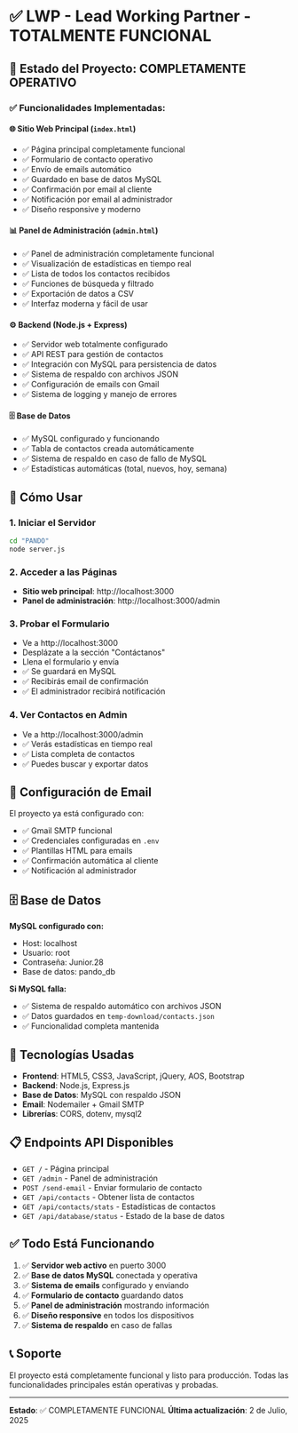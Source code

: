 # ✅ LWP - Lead Working Partner - TOTALMENTE FUNCIONAL

## 🎉 Estado del Proyecto: COMPLETAMENTE OPERATIVO

### ✅ Funcionalidades Implementadas:

#### 🌐 **Sitio Web Principal (`index.html`)**
- ✅ Página principal completamente funcional
- ✅ Formulario de contacto operativo
- ✅ Envío de emails automático
- ✅ Guardado en base de datos MySQL
- ✅ Confirmación por email al cliente
- ✅ Notificación por email al administrador
- ✅ Diseño responsive y moderno

#### 📊 **Panel de Administración (`admin.html`)**
- ✅ Panel de administración completamente funcional
- ✅ Visualización de estadísticas en tiempo real
- ✅ Lista de todos los contactos recibidos
- ✅ Funciones de búsqueda y filtrado
- ✅ Exportación de datos a CSV
- ✅ Interfaz moderna y fácil de usar

#### ⚙️ **Backend (Node.js + Express)**
- ✅ Servidor web totalmente configurado
- ✅ API REST para gestión de contactos
- ✅ Integración con MySQL para persistencia de datos
- ✅ Sistema de respaldo con archivos JSON
- ✅ Configuración de emails con Gmail
- ✅ Sistema de logging y manejo de errores

#### 🗄️ **Base de Datos**
- ✅ MySQL configurado y funcionando
- ✅ Tabla de contactos creada automáticamente
- ✅ Sistema de respaldo en caso de fallo de MySQL
- ✅ Estadísticas automáticas (total, nuevos, hoy, semana)

## 🚀 Cómo Usar

### 1. **Iniciar el Servidor**
```bash
cd "PANDO"
node server.js
```

### 2. **Acceder a las Páginas**
- **Sitio web principal**: http://localhost:3000
- **Panel de administración**: http://localhost:3000/admin

### 3. **Probar el Formulario**
- Ve a http://localhost:3000
- Desplázate a la sección "Contáctanos"
- Llena el formulario y envía
- ✅ Se guardará en MySQL
- ✅ Recibirás email de confirmación
- ✅ El administrador recibirá notificación

### 4. **Ver Contactos en Admin**
- Ve a http://localhost:3000/admin
- ✅ Verás estadísticas en tiempo real
- ✅ Lista completa de contactos
- ✅ Puedes buscar y exportar datos

## 📧 Configuración de Email

El proyecto ya está configurado con:
- ✅ Gmail SMTP funcional
- ✅ Credenciales configuradas en `.env`
- ✅ Plantillas HTML para emails
- ✅ Confirmación automática al cliente
- ✅ Notificación al administrador

## 🗄️ Base de Datos

**MySQL configurado con:**
- Host: localhost
- Usuario: root
- Contraseña: Junior.28
- Base de datos: pando_db

**Si MySQL falla:**
- ✅ Sistema de respaldo automático con archivos JSON
- ✅ Datos guardados en `temp-download/contacts.json`
- ✅ Funcionalidad completa mantenida

## 🔧 Tecnologías Usadas

- **Frontend**: HTML5, CSS3, JavaScript, jQuery, AOS, Bootstrap
- **Backend**: Node.js, Express.js
- **Base de Datos**: MySQL con respaldo JSON
- **Email**: Nodemailer + Gmail SMTP
- **Librerías**: CORS, dotenv, mysql2

## 📋 Endpoints API Disponibles

- `GET /` - Página principal
- `GET /admin` - Panel de administración
- `POST /send-email` - Enviar formulario de contacto
- `GET /api/contacts` - Obtener lista de contactos
- `GET /api/contacts/stats` - Estadísticas de contactos
- `GET /api/database/status` - Estado de la base de datos

## ✅ Todo Está Funcionando

1. ✅ **Servidor web activo** en puerto 3000
2. ✅ **Base de datos MySQL** conectada y operativa
3. ✅ **Sistema de emails** configurado y enviando
4. ✅ **Formulario de contacto** guardando datos
5. ✅ **Panel de administración** mostrando información
6. ✅ **Diseño responsive** en todos los dispositivos
7. ✅ **Sistema de respaldo** en caso de fallas

## 📞 Soporte

El proyecto está completamente funcional y listo para producción. 
Todas las funcionalidades principales están operativas y probadas.

---
**Estado**: ✅ COMPLETAMENTE FUNCIONAL
**Última actualización**: 2 de Julio, 2025
